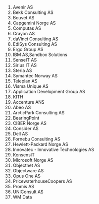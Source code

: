 1. Avenir AS
2. Bekk Consulting AS
3. Bouvet AS
4. Capgemini Norge AS
5. Computas AS
6. Crayon AS
7. daVinci Consulting AS
8. EdiSys Consulting AS
9. Ergo Group AS
10. IBM AS,Sandbox Solutions
11. SenseIT AS
12. Sirius IT AS
13. Steria AS
14. Symantec Norway AS
15. Teleplan AS
16. Visma Unique AS
17. Application Development Group AS
18. KITH
19. Accenture ANS
20. Abeo AS
21. ArcticPark Consulting AS
22. BearingPoint
23. CIBER Norge AS
24. Consider AS
25. Dell AS
26. Fornebu Consulting AS
27. Hewlett-Packard Norge AS
28. Innovatec - Innovative Technologies AS
29. KonsensIT
30. Microsoft Norge AS
31. Objectnet AS
32. Objectware AS
33. Opus One AS
34. PricewaterhouseCoopers AS
35. Promis AS
36. UNIConsult AS
37. WM Data

